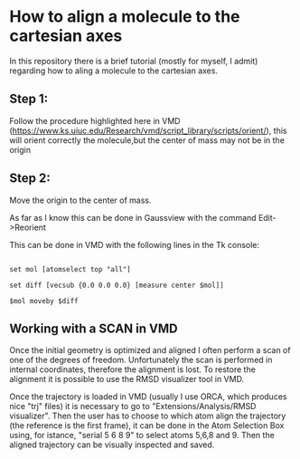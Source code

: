 # How to align a molecule to the cartesian axes
In this repository there is a brief tutorial (mostly for myself, I admit) regarding how to aling a molecule to the cartesian axes. 

## Step 1:

Follow the procedure highlighted here in VMD (https://www.ks.uiuc.edu/Research/vmd/script_library/scripts/orient/), this will orient correctly the molecule,but the center of mass may not be in the origin

## Step 2:
Move the origin to the center of mass. 

As far as I know this can be done in Gaussview with the command Edit->Reorient

This can be done in VMD with the following lines in the Tk console:

```

set mol [atomselect top "all"]

set diff [vecsub {0.0 0.0 0.0} [measure center $mol]]

$mol moveby $diff

```


## Working with a SCAN in VMD

Once the initial geometry is optimized and aligned I often perform a scan of one of the degrees of freedom. Unfortunately the scan is performed in internal coordinates, therefore the alignment is lost. To restore the alignment it is possible to use the RMSD visualizer tool in VMD. 

Once the trajectory is loaded in VMD (usually I use ORCA, which produces nice "trj" files) it is necessary to go to "Extensions/Analysis/RMSD visualizer". Then the user has to choose to which atom align the trajectory (the reference is the first frame), it can be done in the Atom Selection Box using, for istance, "serial 5 6 8 9" to select atoms 5,6,8 and 9. Then the aligned trajectory can be visually inspected and saved. 
